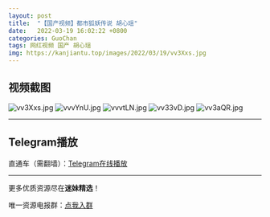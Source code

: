 ```yaml
---
layout: post
title:  "【国产视频】都市狐妖传说 胡心瑶"
date:   2022-03-19 16:02:22 +0800
categories: GuoChan
tags: 网红视频 国产 胡心瑶
img: https://kanjiantu.top/images/2022/03/19/vv3Xxs.jpg
---
```



## 视频截图

![vv3Xxs.jpg](https://kanjiantu.top/images/2022/03/19/vv3Xxs.jpg)
![vvvYnU.jpg](https://kanjiantu.top/images/2022/03/19/vvvYnU.jpg)
![vvvtLN.jpg](https://kanjiantu.top/images/2022/03/19/vvvtLN.jpg)
![vv33vD.jpg](https://kanjiantu.top/images/2022/03/19/vv33vD.jpg)
![vv3aQR.jpg](https://kanjiantu.top/images/2022/03/19/vv3aQR.jpg)

* * *
## Telegram播放

直通车（需翻墙）：[Telegram在线播放](https://t.me/mimeijingxuan/150)

* * *
更多优质资源尽在**迷妹精选**！

唯一资源电报群：[点我入群](https://t.me/mimeijingxuan)


